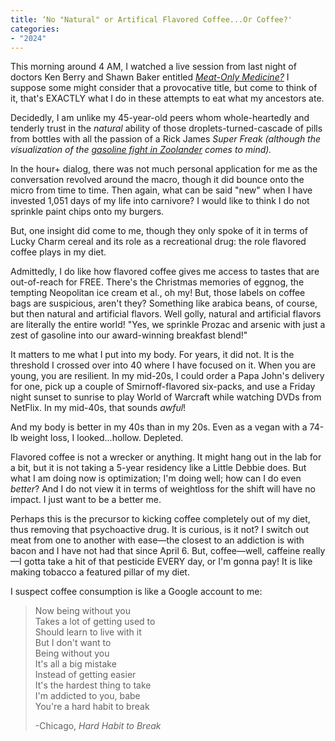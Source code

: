 ```yaml
---
title: ‘No "Natural" or Artifical Flavored Coffee...Or Coffee?'
categories:
- "2024"
---
```


This morning around 4 AM, I watched a live session from last night of doctors Ken Berry and Shawn Baker entitled [*Meat-Only Medicine?*](https://www.youtube.com/watch?v=sFXJ_U_hF9A) I suppose some might consider that a provocative title, but come to think of it, that's EXACTLY what I do in these attempts to eat what my ancestors ate.  

Decidedly, I am unlike my 45-year-old peers whom whole-heartedly and tenderly trust in the *natural* ability of those droplets-turned-cascade of pills from bottles with all the passion of a Rick James *Super Freak* *(although the visualization of the [gasoline fight in Zoolander](https://www.youtube.com/watch?v=Ao-GDQ488DY) comes to mind).*

In the hour+ dialog, there was not much personal application for me as the conversation revolved around the macro, though it did bounce onto the micro from time to time. Then again, what can be said "new" when I have invested 1,051 days of my life into carnivore? I would like to think I do not sprinkle paint chips onto my burgers.

But, one insight did come to me, though they only spoke of it in terms of Lucky Charm cereal and its role as a recreational drug: the role flavored coffee plays in my diet. 

Admittedly, I do like how flavored coffee gives me access to tastes that are out-of-reach for FREE. There's the Christmas memories of eggnog, the tempting Neopolitan ice cream et al., oh my! But, those labels on coffee bags are suspicious, aren't they? Something like arabica beans, of course, but then natural and artificial flavors. Well golly, natural and artificial flavors are literally the entire world! "Yes, we sprinkle Prozac and arsenic with just a zest of gasoline into our award-winning breakfast blend!"

It matters to me what I put into my body. For years, it did not. It is the threshold I crossed over into 40 where I have focused on it. When you are young, you are resilient. In my mid-20s, I could order a Papa John's delivery for one, pick up a couple of Smirnoff-flavored six-packs, and use a Friday night sunset to sunrise to play World of Warcraft while watching DVDs from NetFlix. In my mid-40s, that sounds *awful*!

And my body is better in my 40s than in my 20s. Even as a vegan with a 74-lb weight loss, I looked...hollow. Depleted.

Flavored coffee is not a wrecker or anything. It might hang out in the lab for a bit, but it is not taking a 5-year residency like a Little Debbie does. But what I am doing now is optimization; I'm doing well; how can I do even *better*? And I do not view it in terms of weightloss for the shift will have no impact. I just want to be a better me.

Perhaps this is the precursor to kicking coffee completely out of my diet, thus removing that psychoactive drug. It is curious, is it not?  I switch out meat from one to another with ease—the closest to an addiction is with bacon and I have not had that since April 6. But, coffee—well, caffeine really—I gotta take a hit of that pesticide EVERY day, or I'm gonna pay! It is like making tobacco a featured pillar of my diet.

I suspect coffee consumption is like a Google account to me:

> Now being without you  
Takes a lot of getting used to   
Should learn to live with it   
But I don't want to  
Being without you  
It's all a big mistake   
Instead of getting easier   
It's the hardest thing to take   
I'm addicted to you, babe   
You're a hard habit to break    
>    
> -Chicago, *Hard Habit to Break*   
